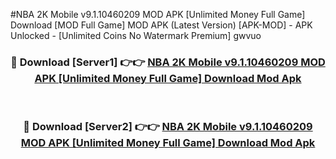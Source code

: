 #NBA 2K Mobile v9.1.10460209 MOD APK [Unlimited Money Full Game] Download [MOD Full Game] MOD APK (Latest Version) [APK-MOD] - APK Unlocked - [Unlimited Coins No Watermark Premium] gwvuo



<div align="center">

<h3>🔴 Download [Server1] 👉👉 <a href="https://momento.my/?title=NBA_2K_Mobile_v9.1.10460209_MOD_APK_[Unlimited_Money_Full_Game]_Download">NBA 2K Mobile v9.1.10460209 MOD APK [Unlimited Money Full Game] Download Mod Apk</a></h3><br>

<h3>🔴 Download [Server2] 👉👉 <a href="https://momento.my/?title=NBA_2K_Mobile_v9.1.10460209_MOD_APK_[Unlimited_Money_Full_Game]_Download">NBA 2K Mobile v9.1.10460209 MOD APK [Unlimited Money Full Game] Download Mod Apk</a></h3>
</div>
